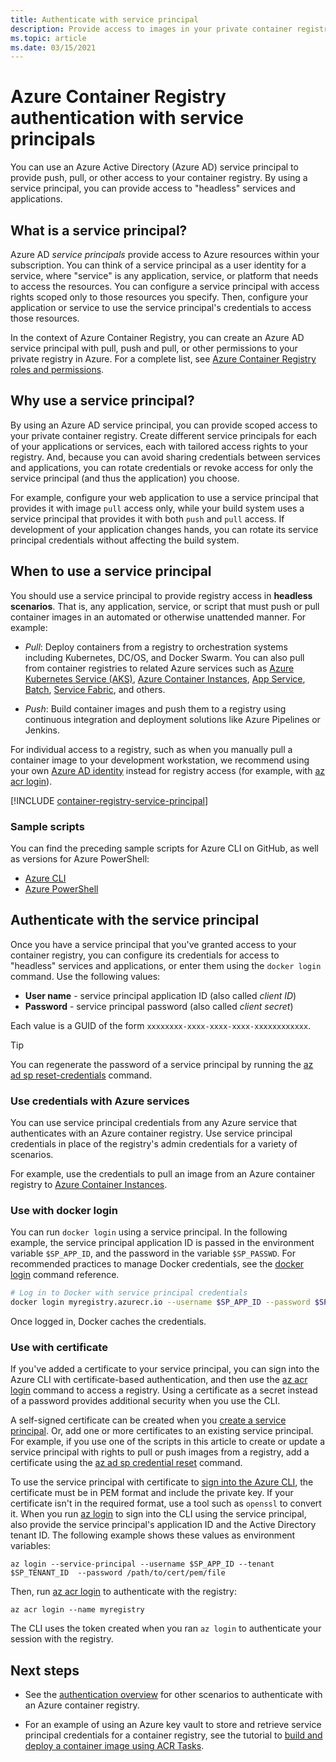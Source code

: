 ```yaml
---
title: Authenticate with service principal
description: Provide access to images in your private container registry by using an Azure Active Directory service principal.
ms.topic: article
ms.date: 03/15/2021
---
```


# Azure Container Registry authentication with service principals

You can use an Azure Active Directory (Azure AD) service principal to provide push, pull, or other access to your container registry. By using a service principal, you can provide access to "headless" services and applications.

## What is a service principal?

Azure AD *service principals* provide access to Azure resources within your subscription. You can think of a service principal as a user identity for a service, where "service" is any application, service, or platform that needs to access the resources. You can configure a service principal with access rights scoped only to those resources you specify. Then, configure your application or service to use the service principal's credentials to access those resources.

In the context of Azure Container Registry, you can create an Azure AD service principal with pull, push and pull, or other permissions to your private registry in Azure. For a complete list, see [Azure Container Registry roles and permissions](container-registry-roles.md).

## Why use a service principal?

By using an Azure AD service principal, you can provide scoped access to your private container registry. Create different service principals for each of your applications or services, each with tailored access rights to your registry. And, because you can avoid sharing credentials between services and applications, you can rotate credentials or revoke access for only the service principal (and thus the application) you choose.

For example, configure your web application to use a service principal that provides it with image `pull` access only, while your build system uses a service principal that provides it with both `push` and `pull` access. If development of your application changes hands, you can rotate its service principal credentials without affecting the build system.

## When to use a service principal

You should use a service principal to provide registry access in **headless scenarios**. That is, any application, service, or script that must push or pull container images in an automated or otherwise unattended manner. For example:

  * *Pull*: Deploy containers from a registry to orchestration systems including Kubernetes, DC/OS, and Docker Swarm. You can also pull from container registries to related Azure services such as [Azure Kubernetes Service (AKS)](../aks/cluster-container-registry-integration.md), [Azure Container Instances](container-registry-auth-aci.md), [App Service](../app-service/index.yml), [Batch](../batch/index.yml), [Service Fabric](../service-fabric/index.yml), and others.

  * *Push*: Build container images and push them to a registry using continuous integration and deployment solutions like Azure Pipelines or Jenkins.

For individual access to a registry, such as when you manually pull a container image to your development workstation, we recommend using your own [Azure AD identity](container-registry-authentication.md#individual-login-with-azure-ad) instead for registry access (for example, with [az acr login][az-acr-login]).

[!INCLUDE [container-registry-service-principal](../../includes/container-registry-service-principal.md)]

### Sample scripts

You can find the preceding sample scripts for Azure CLI on GitHub, as well as versions for Azure PowerShell:

* [Azure CLI][acr-scripts-cli]
* [Azure PowerShell][acr-scripts-psh]

## Authenticate with the service principal

Once you have a service principal that you've granted access to your container registry, you can configure its credentials for access to "headless" services and applications, or enter them using the `docker login` command. Use the following values:

* **User name** - service principal application ID (also called *client ID*)
* **Password** - service principal password (also called *client secret*)

Each value is a GUID of the form `xxxxxxxx-xxxx-xxxx-xxxx-xxxxxxxxxxxx`. 

> [!TIP]
> You can regenerate the password of a service principal by running the [az ad sp reset-credentials](/cli/azure/ad/sp/credential#az-ad-sp-credential-reset) command.
>

### Use credentials with Azure services

You can use service principal credentials from any Azure service that authenticates with an Azure container registry.  Use service principal credentials in place of the registry's admin credentials for a variety of scenarios.

For example, use the credentials to pull an image from an Azure container registry to [Azure Container Instances](container-registry-auth-aci.md).

### Use with docker login

You can run `docker login` using a service principal. In the following example, the service principal application ID is passed in the environment variable `$SP_APP_ID`, and the password in the variable `$SP_PASSWD`. For recommended practices to manage Docker credentials, see the [docker login](https://docs.docker.com/engine/reference/commandline/login/) command reference.

```bash
# Log in to Docker with service principal credentials
docker login myregistry.azurecr.io --username $SP_APP_ID --password $SP_PASSWD
```

Once logged in, Docker caches the credentials.

### Use with certificate

If you've added a certificate to your service principal, you can sign into the Azure CLI with certificate-based authentication, and then use the [az acr login][az-acr-login] command to access a registry. Using a certificate as a secret instead of a password provides additional security when you use the CLI. 

A self-signed certificate can be created when you [create a service principal](/cli/azure/create-an-azure-service-principal-azure-cli). Or, add one or more certificates to an existing service principal. For example, if you use one of the scripts in this article to create or update a service principal with rights to pull or push images from a registry, add a certificate using the [az ad sp credential reset][az-ad-sp-credential-reset] command.

To use the service principal with certificate to [sign into the Azure CLI](/cli/azure/authenticate-azure-cli#sign-in-with-a-service-principal), the certificate must be in PEM format and include the private key. If your certificate isn't in the required format, use a tool such as `openssl` to convert it. When you run [az login][az-login] to sign into the CLI using the service principal, also provide the service principal's application ID and the Active Directory tenant ID. The following example shows these values as environment variables:

```azurecli
az login --service-principal --username $SP_APP_ID --tenant $SP_TENANT_ID  --password /path/to/cert/pem/file
```

Then, run [az acr login][az-acr-login] to authenticate with the registry:

```azurecli
az acr login --name myregistry
```

The CLI uses the token created when you ran `az login` to authenticate your session with the registry.

## Next steps

* See the [authentication overview](container-registry-authentication.md) for other scenarios to authenticate with an Azure container registry.

* For an example of using an Azure key vault to store and retrieve service principal credentials for a container registry, see the tutorial to [build and deploy a container image using ACR Tasks](container-registry-tutorial-quick-task.md).

<!-- LINKS - External -->
[acr-scripts-cli]: https://github.com/Azure/azure-docs-cli-python-samples/tree/master/container-registry
[acr-scripts-psh]: https://github.com/Azure/azure-docs-powershell-samples/tree/master/container-registry

<!-- LINKS - Internal -->
[az-acr-login]: /cli/azure/acr#az-acr-login
[az-login]: /cli/azure/reference-index#az-login
[az-ad-sp-credential-reset]: /cli/azure/ad/sp/credential#az-ad-sp-credential-reset
